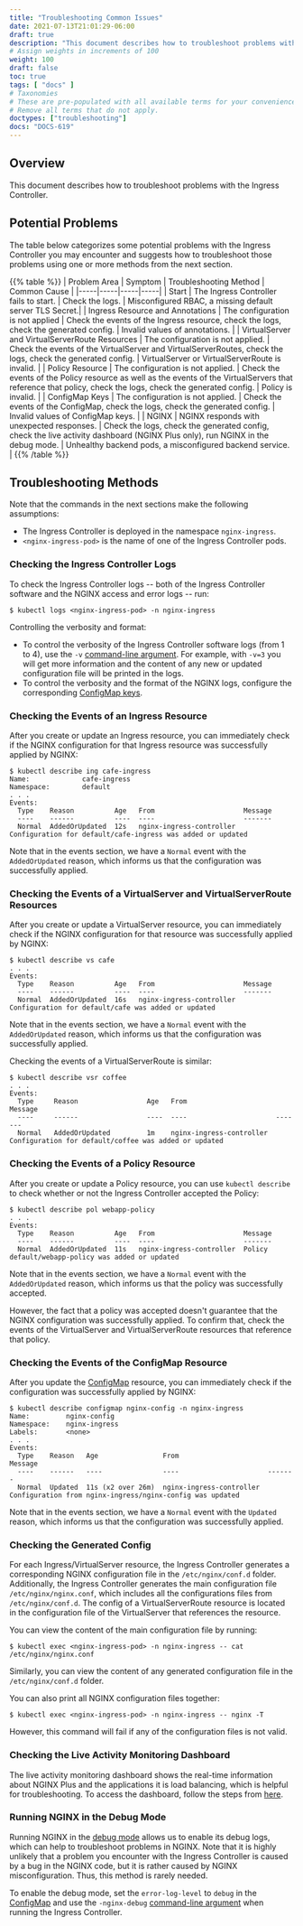 ```yaml
---
title: "Troubleshooting Common Issues"
date: 2021-07-13T21:01:29-06:00
draft: true
description: "This document describes how to troubleshoot problems with the Ingress Controller."
# Assign weights in increments of 100
weight: 100
draft: false
toc: true
tags: [ "docs" ]
# Taxonomies
# These are pre-populated with all available terms for your convenience.
# Remove all terms that do not apply.
doctypes: ["troubleshooting"]
docs: "DOCS-619"
---
```


## Overview

This document describes how to troubleshoot problems with the Ingress Controller.

## Potential Problems

The table below categorizes some potential problems with the Ingress Controller you may encounter and suggests how to troubleshoot those problems using one or more methods from the next section.

{{% table %}} 
| Problem Area | Symptom | Troubleshooting Method | Common Cause |
|-----|-----|-----|-----|
| Start | The Ingress Controller fails to start. | Check the logs. | Misconfigured RBAC, a missing default server TLS Secret.|
| Ingress Resource and Annotations | The configuration is not applied | Check the events of the Ingress resource, check the logs, check the generated config. | Invalid values of annotations. |
| VirtualServer and VirtualServerRoute Resources | The configuration is not applied. | Check the events of the VirtualServer and VirtualServerRoutes, check the logs, check the generated config. | VirtualServer or VirtualServerRoute is invalid. | 
| Policy Resource | The configuration is not applied. | Check the events of the Policy resource as well as the events of the VirtualServers that reference that policy, check the logs, check the generated config. | Policy is invalid. |
| ConfigMap Keys | The configuration is not applied. | Check the events of the ConfigMap, check the logs, check the generated config.  | Invalid values of ConfigMap keys. |
| NGINX | NGINX responds with unexpected responses. | Check the logs, check the generated config, check the live activity dashboard (NGINX Plus only), run NGINX in the debug mode. | Unhealthy backend pods, a misconfigured backend service. |
{{% /table %}} 

## Troubleshooting Methods

Note that the commands in the next sections make the following assumptions:
* The Ingress Controller is deployed in the namespace `nginx-ingress`.
* `<nginx-ingress-pod>` is the name of one of the Ingress Controller pods.

### Checking the Ingress Controller Logs

To check the Ingress Controller logs -- both of the Ingress Controller software and the NGINX access and error logs -- run:
```
$ kubectl logs <nginx-ingress-pod> -n nginx-ingress
```

Controlling the verbosity and format:
* To control the verbosity of the Ingress Controller software logs (from 1 to 4), use the `-v` [command-line argument](/nginx-ingress-controller/configuration/global-configuration/command-line-arguments). For example, with `-v=3` you will get more information and the content of any new or updated configuration file will be printed in the logs.
* To control the verbosity and the format of the NGINX logs, configure the corresponding [ConfigMap keys](/nginx-ingress-controller/configuration/global-configuration/configmap-resource).

### Checking the Events of an Ingress Resource

After you create or update an Ingress resource, you can immediately check if the NGINX configuration for that Ingress resource was successfully applied by NGINX:
```
$ kubectl describe ing cafe-ingress
Name:             cafe-ingress
Namespace:        default
. . .
Events:
  Type    Reason          Age   From                      Message
  ----    ------          ----  ----                      -------
  Normal  AddedOrUpdated  12s   nginx-ingress-controller  Configuration for default/cafe-ingress was added or updated
```
Note that in the events section, we have a `Normal` event with the `AddedOrUpdated` reason, which informs us that the configuration was successfully applied.

### Checking the Events of a VirtualServer and VirtualServerRoute Resources

After you create or update a VirtualServer resource, you can immediately check if the NGINX configuration for that  resource was successfully applied by NGINX:
```
$ kubectl describe vs cafe
. . .
Events:
  Type    Reason          Age   From                      Message
  ----    ------          ----  ----                      -------
  Normal  AddedOrUpdated  16s   nginx-ingress-controller  Configuration for default/cafe was added or updated
```
Note that in the events section, we have a `Normal` event with the `AddedOrUpdated` reason, which informs us that the configuration was successfully applied.

Checking the events of a VirtualServerRoute is similar:
```
$ kubectl describe vsr coffee 
. . .
Events:
  Type     Reason                 Age   From                      Message
  ----     ------                 ----  ----                      -------
  Normal   AddedOrUpdated         1m    nginx-ingress-controller  Configuration for default/coffee was added or updated
```

### Checking the Events of a Policy Resource

After you create or update a Policy resource, you can use `kubectl describe` to check whether or not the Ingress Controller accepted the Policy:
```
$ kubectl describe pol webapp-policy
. . .
Events:
  Type    Reason          Age   From                      Message
  ----    ------          ----  ----                      -------
  Normal  AddedOrUpdated  11s   nginx-ingress-controller  Policy default/webapp-policy was added or updated
```
Note that in the events section, we have a `Normal` event with the `AddedOrUpdated` reason, which informs us that the policy was successfully accepted.

However, the fact that a policy was accepted doesn't guarantee that the NGINX configuration was successfully applied. To confirm that, check the events of the VirtualServer and VirtualServerRoute resources that reference that policy.

### Checking the Events of the ConfigMap Resource

After you update the [ConfigMap](/nginx-ingress-controller/configuration/global-configuration/configmap-resource) resource, you can immediately check if the configuration was successfully applied by NGINX:
```
$ kubectl describe configmap nginx-config -n nginx-ingress
Name:         nginx-config
Namespace:    nginx-ingress
Labels:       <none>
. . .
Events:
  Type    Reason   Age                From                      Message
  ----    ------   ----               ----                      -------
  Normal  Updated  11s (x2 over 26m)  nginx-ingress-controller  Configuration from nginx-ingress/nginx-config was updated
```
Note that in the events section, we have a `Normal` event with the `Updated` reason, which informs us that the configuration was successfully applied.

### Checking the Generated Config

For each Ingress/VirtualServer resource, the Ingress Controller generates a corresponding NGINX configuration file in the `/etc/nginx/conf.d` folder. Additionally, the Ingress Controller generates the main configuration file `/etc/nginx/nginx.conf`, which includes all the configurations files from `/etc/nginx/conf.d`. The config of a VirtualServerRoute resource is located in the configuration file of the VirtualServer that references the resource.

You can view the content of the main configuration file by running:
```
$ kubectl exec <nginx-ingress-pod> -n nginx-ingress -- cat /etc/nginx/nginx.conf
```

Similarly, you can view the content of any generated configuration file in the `/etc/nginx/conf.d` folder. 

You can also print all NGINX configuration files together:
```
$ kubectl exec <nginx-ingress-pod> -n nginx-ingress -- nginx -T
```
However, this command will fail if any of the configuration files is not valid.

### Checking the Live Activity Monitoring Dashboard

The live activity monitoring dashboard shows the real-time information about NGINX Plus and the applications it is load balancing, which is helpful for troubleshooting. To access the dashboard, follow the steps from [here](/nginx-ingress-controller/logging-and-monitoring/status-page).

### Running NGINX in the Debug Mode

Running NGINX in the [debug mode](https://docs.nginx.com/nginx/admin-guide/monitoring/debugging/) allows us to enable its debug logs, which can help to troubleshoot problems in NGINX. Note that it is highly unlikely that a problem you encounter with the Ingress Controller is caused by a bug in the NGINX code, but it is rather caused by NGINX misconfiguration. Thus, this method is rarely needed.

To enable the debug mode, set the `error-log-level` to `debug` in the [ConfigMap](/nginx-ingress-controller/configuration/global-configuration/configmap-resource) and use the `-nginx-debug` [command-line argument](/nginx-ingress-controller/configuration/global-configuration/command-line-arguments) when running the Ingress Controller.
